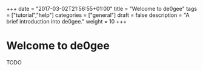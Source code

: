 +++
date = "2017-03-02T21:56:55+01:00"
title = "Welcome to de0gee"
tags = ["tutorial","help"]
categories = ["general"]
draft = false
description = "A brief introduction into de0gee."
weight = 10
+++

# Welcome to de0gee

TODO